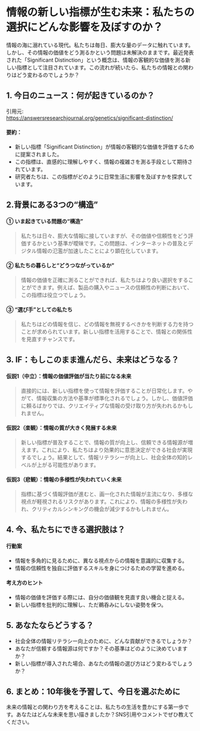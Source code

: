 # 情報の新しい指標が生む未来：私たちの選択にどんな影響を及ぼすのか？

情報の海に溺れている現代。私たちは毎日、膨大な量のデータに触れています。しかし、その情報の価値をどう測るかという問題は未解決のままです。最近発表された「Significant Distinction」という概念は、情報の客観的な価値を測る新しい指標として注目されています。この流れが続いたら、私たちの情報との関わりはどう変わるのでしょうか？

## 1. 今日のニュース：何が起きているのか？
引用元:  
https://answersresearchjournal.org/genetics/significant-distinction/

#### 要約：
- 新しい指標「Significant Distinction」が情報の客観的な価値を評価するために提案されました。
- この指標は、直感的に理解しやすく、情報の複雑さを測る手段として期待されています。
- 研究者たちは、この指標がどのように日常生活に影響を及ぼすかを探求しています。

## 2.背景にある3つの“構造”

#### ① いま起きている問題の“構造”
> 私たちは日々、膨大な情報に接していますが、その価値や信頼性をどう評価するかという基準が曖昧です。この問題は、インターネットの普及とデジタル情報の氾濫が加速したことにより顕在化しています。

#### ② 私たちの暮らしと“どうつながっているか”
> 情報の価値を正確に測ることができれば、私たちはより良い選択をすることができます。例えば、製品の購入やニュースの信頼性の判断において、この指標は役立つでしょう。

#### ③ “選び手”としての私たち
> 私たちはどの情報を信じ、どの情報を無視するべきかを判断する力を持つことが求められています。新しい指標を活用することで、情報との関係性を見直すチャンスです。

## 3. IF：もしこのまま進んだら、未来はどうなる？

#### 仮説1（中立）：情報の価値評価が当たり前になる未来  
> 直接的には、新しい指標を使って情報を評価することが日常化します。やがて、情報収集の方法や基準が標準化されるでしょう。しかし、価値評価に頼るばかりでは、クリエイティブな情報の受け取り方が失われるかもしれません。

#### 仮説2（楽観）：情報の質が大きく発展する未来  
> 新しい指標が普及することで、情報の質が向上し、信頼できる情報源が増えます。これにより、私たちはより効果的に意思決定ができる社会が実現するでしょう。結果として、情報リテラシーが向上し、社会全体の知的レベルが上がる可能性があります。

#### 仮説3（悲観）：情報の多様性が失われていく未来  
> 指標に基づく情報評価が進むと、画一化された情報が主流になり、多様な視点が軽視されるリスクがあります。これにより、情報の多様性が失われ、クリティカルシンキングの機会が減少するかもしれません。

## 4. 今、私たちにできる選択肢は？
#### 行動案
- 情報を多角的に見るために、異なる視点からの情報を意識的に収集する。
- 情報の信頼性を独自に評価するスキルを身につけるための学習を進める。

#### 考え方のヒント
- 情報の価値を評価する際には、自分の価値観を見直す良い機会と捉える。
- 新しい指標を批判的に理解し、ただ鵜呑みにしない姿勢を保つ。

## 5. あなたならどうする？
- 社会全体の情報リテラシー向上のために、どんな貢献ができるでしょうか？
- あなたが信頼する情報源は何ですか？その基準はどのように決めていますか？
- 新しい指標が導入された場合、あなたの情報の選び方はどう変わるでしょうか？

## 6. まとめ：10年後を予習して、今日を選ぶために
未来の情報との関わり方を考えることは、私たちの生活を豊かにする第一歩です。あなたはどんな未来を思い描きましたか？SNS引用やコメントでぜひ教えてください。